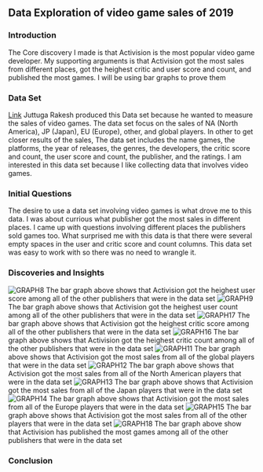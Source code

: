 ## Data Exploration of video game sales of 2019
### Introduction
  The Core discovery I made is that Activision is the most popular video game developer. My supporting arguments is that Activision got the most sales from different places, got the heighest critic and user score and count, and published the most games. I will be using bar graphs to prove them
### Data Set
[Link](https://www.kaggle.com/juttugarakesh/video-game-data?select=video_game.csv)
Juttuga Rakesh produced this Data set because he wanted to measure the sales of video games. The data set focus on the sales of NA (North America), JP (Japan), EU (Europe), other, and global players. In other to get closer results of the sales, The data set includes the name games, the platforms, the year of releases, the genres, the developers, the critic score and count, the user score and count, the publisher, and the ratings. I am interested in this data set because I like collecting data that involves video games.
### Initial Questions
The desire to use a data set involving video games is what drove me to this data. I was about currious what publisher got the most sales in different places. I came up with questions involving different places the publishers sold games too. What surprised me with this data is that there were several empty spaces in the user and critic score and count columns. This data set was easy to work with so there was no need to wrangle it.
### Discoveries and Insights
![GRAPH8](graph8.png)
The bar graph above shows that Activision got the heighest user score among all of the other publishers that were in the data set
![GRAPH9](graph9.png)
The bar graph above shows that Activision got the heighest user count among all of the other publishers that were in the data set
![GRAPH17](graph17.png)
The bar graph above shows that Activision got the heighest critic score among all of the other publishers that were in the data set
![GRAPH16](graph16.png)
The bar graph above shows that Activision got the heighest critic count among all of the other publishers that were in the data set
![GRAPH11](graph11.png)
The bar graph above shows that Activision got the most sales from all of the global players that were in the data set
![GRAPH12](graph12.png)
The bar graph above shows that Activision got the most sales from all of the North American players that were in the data set
![GRAPH13](graph13.png)
The bar graph above shows that Activision got the most sales from all of the Japan players that were in the data set
![GRAPH14](graph14.png)
The bar graph above shows that Activision got the most sales from all of the Europe players that were in the data set
![GRAPH15](graph15.png)
The bar graph above shows that Activision got the most sales from all of the other players that were in the data set
![GRAPH18](graph18.png)
The bar graph above show that Activision has published the most games among all of the other publishers that were in the data set
### Conclusion

